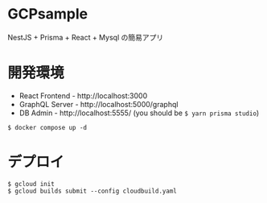 # GCPsample
NestJS + Prisma + React + Mysql の簡易アプリ

# 開発環境

- React Frontend  - http://localhost:3000
- GraphQL Server  - http://localhost:5000/graphql
- DB Admin - http://localhost:5555/ (you should be `$ yarn prisma studio`)

```
$ docker compose up -d
```

# デプロイ
```
$ gcloud init
$ gcloud builds submit --config cloudbuild.yaml 
```
